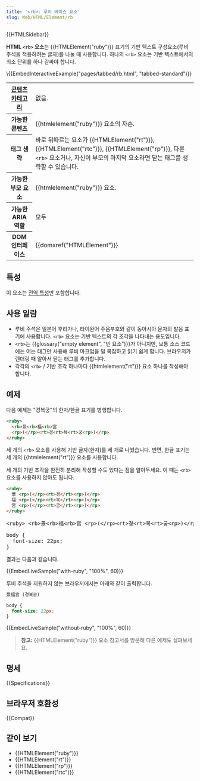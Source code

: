 ```yaml
---
title: '<rb>: 루비 베이스 요소'
slug: Web/HTML/Element/rb
---
```


{{HTMLSidebar}}

**HTML `<rb>` 요소**는 {{HTMLElement("ruby")}} 표기의 기반 텍스트 구성요소(루비 주석을 적용하려는 글자)를 나눌 때 사용합니다. 하나의 `<rb>` 요소는 기반 텍스트에서의 최소 단위를 하나 감싸야 합니다.

<div class="hidden">\{{EmbedInteractiveExample("pages/tabbed/rb.html", "tabbed-standard")}}</div>

<table class="properties">
  <tbody>
    <tr>
      <th scope="row">
        <a href="/ko/docs/Web/Guide/HTML/Content_categories">콘텐츠 카테고리</a>
      </th>
      <td>없음.</td>
    </tr>
    <tr>
      <th scope="row">가능한 콘텐츠</th>
      <td>{{htmlelement("ruby")}} 요소의 자손.</td>
    </tr>
    <tr>
      <th scope="row">태그 생략</th>
      <td>
        바로 뒤따르는 요소가 {{HTMLElement("rt")}},
        {{HTMLElement("rtc")}}, {{HTMLElement("rp")}}, 다른
        <code>&#x3C;rb></code> 요소거나, 자신이 부모의 마지막 요소라면 닫는
        태그를 생략할 수 있습니다.
      </td>
    </tr>
    <tr>
      <th scope="row">가능한 부모 요소</th>
      <td>{{htmlelement("ruby")}} 요소.</td>
    </tr>
    <tr>
      <th scope="row">가능한 ARIA 역할</th>
      <td>모두</td>
    </tr>
    <tr>
      <th scope="row">DOM 인터페이스</th>
      <td>{{domxref("HTMLElement")}}</td>
    </tr>
  </tbody>
</table>

## 특성

이 요소는 [전역 특성](/ko/docs/Web/HTML/Global_attributes)만 포함합니다.

## 사용 일람

- 루비 주석은 일본어 후리가나, 타이완어 주음부호와 같이 동아시아 문자의 발음 표기에 사용합니다. `<rb>` 요소는 기반 텍스트의 각 조각을 나타내는 용도입니다.
- `<rb>`는 {{glossary("empty element", "빈 요소")}}가 아니지만, 보통 소스 코드에는 여는 태그만 사용해 루비 마크업을 덜 복잡하고 읽기 쉽게 합니다. 브라우저가 렌더링 때 알아서 닫는 태그를 추가합니다.
- 각각의 `<rb>` / 기반 조각 하나마다 {{htmlelement("rt")}} 요소 하나를 작성해야 합니다.

## 예제

다음 예제는 "경복궁"의 한자/한글 표기를 병행합니다.

```html
<ruby>
  <rb>景<rb>福<rb>宮
  <rp>(</rp><rt>경<rt>복<rt>궁<rp>)</rp>
</ruby>
```

세 개의 `<rb>` 요소를 사용해 기반 글자(한자)를 세 개로 나눴습니다. 반면, 한글 표기는 세 개의 {{htmlelement("rt")}} 요소를 사용합니다.

세 개의 기반 조각을 완전히 분리해 작성할 수도 있다는 점을 알아두세요. 이 때는 `<rb>` 요소를 사용하지 않아도 됩니다.

```html
<ruby>
  景 <rp>(</rp><rt>경</rt><rp>)</rp>
  福 <rp>(</rp><rt>복</rt><rp>)</rp>
  宮 <rp>(</rp><rt>궁</rt><rp>)</rp>
</ruby>
```

<div class="hidden"><div id="with-ruby"><pre class="brush: html">&#x3C;ruby> &#x3C;rb>景&#x3C;rb>福&#x3C;rb>宮 &#x3C;rp>(&#x3C;/rp>&#x3C;rt>경&#x3C;rt>복&#x3C;rt>궁&#x3C;rp>)&#x3C;/rp> &#x3C;/ruby>
</pre><pre class="brush: css">body {
  font-size: 22px;
}</pre></div></div>

결과는 다음과 같습니다.

{{EmbedLiveSample("with-ruby", "100%", 60)}}

루비 주석을 지원하지 않는 브라우저에서는 아래와 같이 출력합니다.

```html hidden
景福宮 (경복궁)
```

```css hidden
body {
  font-size: 22px;
}
```

{{EmbedLiveSample("without-ruby", "100%", 60)}}

> **참고:** {{HTMLElement("ruby")}} 요소 참고서를 방문해 다른 예제도 살펴보세요.

## 명세

{{Specifications}}

## 브라우저 호환성

{{Compat}}

## 같이 보기

- {{HTMLElement("ruby")}}
- {{HTMLElement("rt")}}
- {{HTMLElement("rp")}}
- {{HTMLElement("rtc")}}
